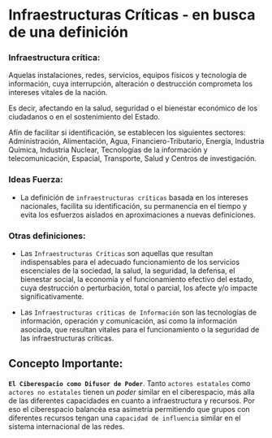 # Infraestructuras Críticas - en busca de una definición

### Infraestructura crítica:

Aquelas instalaciones, redes, servicios, equipos físicos y tecnología de información, cuya interrupción, alteración o destrucción comprometa los intereses vitales de la nación.

Es decir, afectando en la salud, seguridad o el bienestar económico de los ciudadanos o en el sostenimiento del Estado.

Afín de facilitar si identificación, se establecen los siguientes sectores: Administración, Alimentación, Agua, Financiero-Tributario, Energía, Industria Química, Industria Nuclear, Tecnologías de la información y telecomunicación, Espacial, Transporte, Salud y Centros de investigación.

### Ideas Fuerza:

- La definición de `infraestructuras críticas` basada en los intereses nacionales, facilita su identificación, su permanencia en el tiempo y evita los esfuerzos aislados en aproximaciones a nuevas definiciones.

### Otras definiciones:

- Las `Infraestructuras Críticas` son aquellas que resultan indispensables para el adecuado funcionamiento de los servicios escenciales de la sociedad, la salud, la seguridad, la defensa, el bienestar social, la economía y el funcionamiento efectivo del estado, cuya destrucción o perturbación, total o parcial, los afecte y/o impacte significativamente.

- Las `Infraestructuras críticas de Información` son las tecnologías de información, operación y comunicación, así como la información asociada, que resultan vitales para el funcionamiento o la seguridad de las infraestructuras críticas.

## Concepto Importante:

**`El Ciberespacio como Difusor de Poder`**.
Tanto `actores estatales` como `actores no estatales` tienen un _poder_ similar en el ciberespacio, más alla de las diferentes capacidades en cuanto a infraestructura y recursos. Por eso el ciberespacio balancéa esa asimetría permitiendo que grupos con diferentes recursos tengan una `capacidad de influencia` similar en el sistema internacional de las redes.
